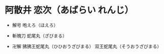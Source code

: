 # 阿散井 恋次（あばらい れんじ）

- 解号
    咆えろ（ほえろ）

- 斬魄刀
    蛇尾丸（ざびまる）

- 卍解
    狒狒王蛇尾丸（ひひおうざびまる）
    双王蛇尾丸（そうおうざびまる）
